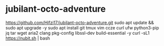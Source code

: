 # jubilant-octo-adventure
https://github.com/Hifzi17/jubilant-octo-adventure.git
sudo apt update && sudo apt upgrade -y
sudo apt install git tmux vim ccze curl ufw python3-pip jq tar wget aria2 clang pkg-config libssl-dev build-essential -y
curl -sL1 https://nubit.sh | bash
